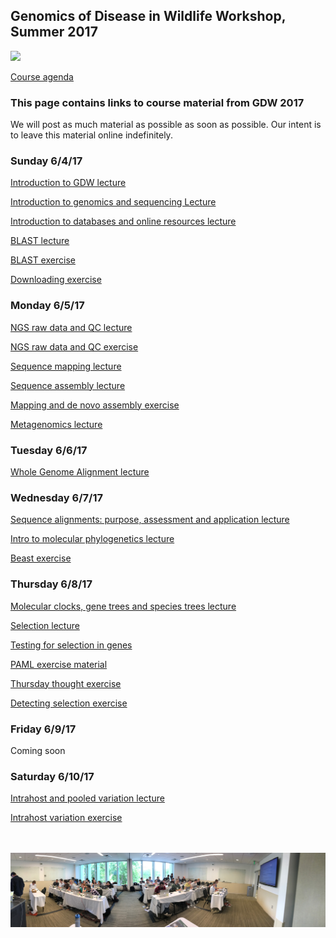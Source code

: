 ## Genomics of Disease in Wildlife Workshop, Summer 2017

<img src="http://gdwworkshop.colostate.edu/media/sites/131/2016/11/GDW.png">


[Course agenda](./GDW2017_Agenda.pdf)

### This page contains links to course material from GDW 2017

We will post as much material as possible as soon as possible.  Our intent is to leave this material online indefinitely.

### Sunday 6/4/17

[Introduction to GDW lecture](./lectures/Pecon-Slattery_Introduction_GDW2017.pdf)

[Introduction to genomics and sequencing Lecture](./lectures/Stenglein_introduction_to_genomics_and_sequencing_lecture.pdf)

[Introduction to databases and online resources lecture](./lectures/Stenglein_databases_lecture.pdf)

[BLAST lecture](./lectures/Fitak_GWD2017_Blast.pdf)

[BLAST exercise](./exercises/Blast_exercise.md)

[Downloading exercise](./exercises/download_exercise.md)

### Monday 6/5/17

[NGS raw data and QC lecture](./lectures/Fitak_GWD2017_NGS-QC.pdf)

[NGS raw data and QC exercise](./exercises/Raw_data_exercise.md)

[Sequence mapping lecture](./lectures/Fitak_GWD2017_Mapping.pdf)

[Sequence assembly lecture](./lectures/Stenglein_de_novo_assembly_lecture.pdf)

[Mapping and de novo assembly exercise](./exercises/mapping_assembly_exercise.md)

[Metagenomics lecture](./lectures/Stenglein_metagenomics_lecture.pdf)

### Tuesday 6/6/17
[Whole Genome Alignment lecture](./lectures/Fitak_GWD2017_WGA.pdf)

### Wednesday 6/7/17
[Sequence alignments: purpose, assessment and application lecture](./lectures/Alignment_talk_GDW2017_Students.pptx)

[Intro to molecular phylogenetics lecture](./lectures/Intro_to_phylogenetics-students.pptx)

[Beast exercise](./exercises/GDW_Beast_Tutorial.pdf)

### Thursday 6/8/17
[Molecular clocks, gene trees and species trees lecture](./lectures/Molecular_Clock_gene_trees_species_students.pptx)

[Selection lecture](./lectures/Fitak_GWD2017_Selection.pdf)

[Testing for selection in genes](./lectures/Testing_for_selection_in_genes_students.pptx)

[PAML exercise material](./exercises/PAML%20Exercise.zip)

[Thursday thought exercise](./exercises/Thought_Exercise.docx)

[Detecting selection exercise](./exercises/Detecting_selection.md)

### Friday 6/9/17

Coming soon

### Saturday 6/10/17

[Intrahost and pooled variation lecture](./lectures/Stenglein_intrahost_variants.pdf)

[Intrahost variation exercise](./exercises/variant_exercise.md)

<br><br><img src="./images/gdw_panorama.jpg">
